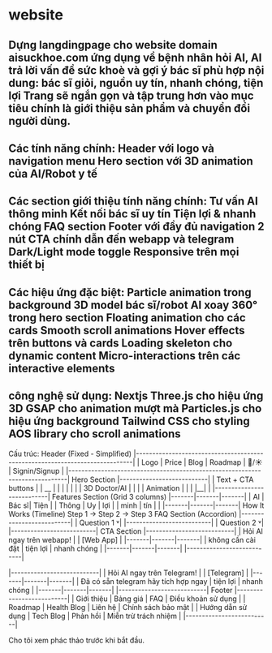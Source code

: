 # website

Dựng langdingpage cho website domain aisuckhoe.com
ứng dụng về bệnh nhân hỏi AI, AI trả lời vấn đề sức khoè và gợi ý bác sĩ phù hợp
nội dung: bác sĩ giỏi, nguồn uy tín, nhanh chóng, tiện lợi
Trang sẽ ngắn gọn và tập trung hơn vào mục tiêu chính là giới thiệu sản phẩm và chuyển đổi người dùng.
---
Các tính năng chính:
Header với logo và navigation menu
Hero section với 3D animation của AI/Robot y tế
---
Các section giới thiệu tính năng chính: 
Tư vấn AI thông minh
Kết nối bác sĩ uy tín
Tiện lợi & nhanh chóng
FAQ section
Footer với đầy đủ navigation
2 nút CTA chính dẫn đến webapp và telegram
Dark/Light mode toggle
Responsive trên mọi thiết bị
---
Các hiệu ứng đặc biệt:
Particle animation trong background
3D model bác sĩ/robot AI xoay 360° trong hero section
Floating animation cho các cards
Smooth scroll animations
Hover effects trên buttons và cards
Loading skeleton cho dynamic content
Micro-interactions trên các interactive elements
---
công nghệ sử dụng:
Nextjs
Three.js cho hiệu ứng 3D
GSAP cho animation mượt mà
Particles.js cho hiệu ứng background
Tailwind CSS cho styling
AOS library cho scroll animations
---
Cấu trúc:
Header (Fixed - Simplified)
|-----------------------------------------------------------------------------|
| Logo | Price | Blog | Roadmap | 🌙/☀️ | Signin/Signup |
|-----------------------------------------------------------------------------|
Hero Section
|---------------------------|
|   Text + CTA buttons     |
|    __   |
|   |                   |  |
|   |   3D Doctor/AI    |  |
|   |   Animation       |  |
|   |__| |
|---------------------------|
Features Section (Grid 3 columns)
|-------|-------|-------|
| AI    | Bác sĩ| Tiện  |
| Thông | Uy    | lợi   |
| minh  | tín   |       |
|-------|-------|-------|
How It Works (Timeline)
Step 1 → Step 2 → Step 3
FAQ Section (Accordion)
|--------------------------|
| Question 1              ˅|
|--------------------------|
| Question 2              ˅|
|--------------------------|
CTA Section
|---------------------------|
|    Hỏi AI ngay trên webapp! |
|    [Web App]                |
|-------|-------|-------|
| không cần cài đặt | tiện lợi | nhanh chóng |
|-------|-------|-------|
|---------------------------|

|---------------------------|
|    Hỏi AI ngay trên Telegram! |
|    [Telegram]                |
|-------|-------|-------|
| Đã có sẵn telegram hãy tích hợp ngay | tiện lợi | nhanh chóng |
|-------|-------|-------|
|---------------------------|
Footer
|--------------------------|
| Giới thiệu        | Bảng giá      | FAQ       | Điều khoản sử dụng     |
| Roadmap           | Health Blog   | Liên hệ   | Chính sách bảo mật     |
| Hướng dẫn sử dụng | Tech Blog     | Phản hồi  | Miễn trừ trách nhiệm   |
|--------------------------|

Cho tôi xem phác thảo trước khi bắt đầu.